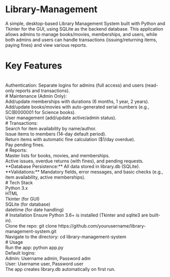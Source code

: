 # Library-Management
A simple, desktop-based Library Management System built with Python and Tkinter for the GUI, using SQLite as the backend database. This application allows admins to manage books/movies, memberships, and users, while both admins and users can handle transactions (issuing/returning items, paying fines) and view various reports.
<br/>
# Key Features
<br/>
Authentication: Separate logins for admins (full access) and users (read-only reports and transactions).
<br/>
# Maintenance (Admin Only):
<br/>
 Add/update memberships with durations (6 months, 1 year, 2 years).
 <br/>
 Add/update books/movies with auto-generated serial numbers (e.g., SC(B)000001 for Science books).
 <br/>
 User management (add/update active/admin status).
 <br/>
#  Transactions:
<br/>
 Search for item availability by name/author.
<br/>
 Issue items to members (14-day default period).
<br/>
Return items with automatic fine calculation ($1/day overdue).
<br/>
Pay pending fines.
<br/>
# Reports:
<br/>
Master lists for books, movies, and memberships.
<br/>
Active issues, overdue returns (with fines), and pending requests.
</br/>
**Database Persistence:** All data stored in library.db (SQLite).
<br/>
**Validations:** Mandatory fields, error messages, and basic checks (e.g., item availability, active memberships).
<br/>
# Tech Stack
<br/>
Python 3.x
<br/>
HTML
<br/>
Tkinter (for GUI)
<br/>
SQLite (for database)
<br/>
datetime (for date handling)
</br>
# Installation
Ensure Python 3.6+ is installed (Tkinter and sqlite3 are built-in).
<br/>
Clone the repo: git clone https://github.com/yourusername/library-management-system.git
<br/>
Navigate to the directory: cd library-management-system
<br/>
# Usage
<br/>
Run the app: python app.py
<br/>
Default logins:
<br/>
   Admin: Username admin, Password adm
   <br/>
   User: Username user, Password user
   <br/>
The app creates library.db automatically on first run.

